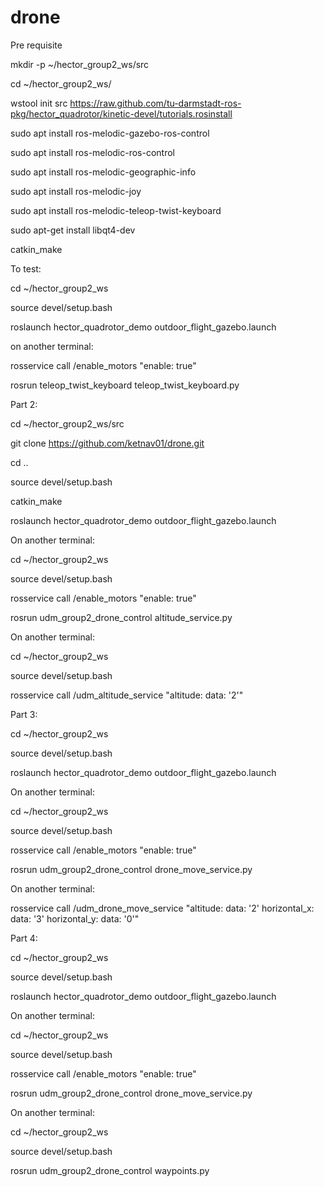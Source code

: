 # drone

Pre requisite

mkdir -p ~/hector_group2_ws/src

cd ~/hector_group2_ws/

wstool init src https://raw.github.com/tu-darmstadt-ros-pkg/hector_quadrotor/kinetic-devel/tutorials.rosinstall

sudo apt install ros-melodic-gazebo-ros-control

sudo apt install ros-melodic-ros-control

sudo apt install ros-melodic-geographic-info

sudo apt install ros-melodic-joy

sudo apt install ros-melodic-teleop-twist-keyboard

sudo apt-get install libqt4-dev

catkin_make

To test:

cd ~/hector_group2_ws

source devel/setup.bash

roslaunch hector_quadrotor_demo outdoor_flight_gazebo.launch

on another terminal:

rosservice call /enable_motors "enable: true"

rosrun teleop_twist_keyboard teleop_twist_keyboard.py

Part 2:

cd ~/hector_group2_ws/src

git clone https://github.com/ketnav01/drone.git

cd ..

source devel/setup.bash

catkin_make

roslaunch hector_quadrotor_demo outdoor_flight_gazebo.launch

On another terminal:

cd ~/hector_group2_ws

source devel/setup.bash

rosservice call /enable_motors "enable: true"

rosrun udm_group2_drone_control altitude_service.py

On another terminal:

cd ~/hector_group2_ws

source devel/setup.bash

rosservice call /udm_altitude_service "altitude: data: '2'"

Part 3:

cd ~/hector_group2_ws

source devel/setup.bash

roslaunch hector_quadrotor_demo outdoor_flight_gazebo.launch

On another terminal:

cd ~/hector_group2_ws

source devel/setup.bash

rosservice call /enable_motors "enable: true"

rosrun udm_group2_drone_control drone_move_service.py

On another terminal:

rosservice call /udm_drone_move_service "altitude: data: '2' horizontal_x: data: '3' horizontal_y: data: '0'"

Part 4:

cd ~/hector_group2_ws

source devel/setup.bash

roslaunch hector_quadrotor_demo outdoor_flight_gazebo.launch

On another terminal:

cd ~/hector_group2_ws

source devel/setup.bash

rosservice call /enable_motors "enable: true"

rosrun udm_group2_drone_control drone_move_service.py

On another terminal:

cd ~/hector_group2_ws

source devel/setup.bash

rosrun udm_group2_drone_control waypoints.py

